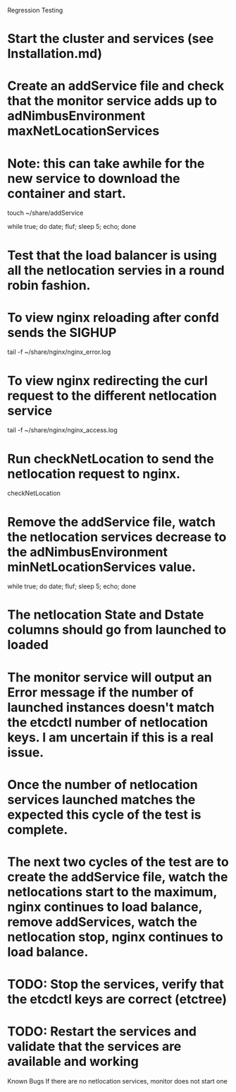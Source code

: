 Regression Testing
# Start the cluster and services (see Installation.md)

# Create an addService file and check that the monitor service adds up to adNimbusEnvironment maxNetLocationServices 
# Note: this can take awhile for the new service to download the container and start.
touch ~/share/addService

while true; do date; fluf; sleep 5; echo; done

# Test that the load balancer is using all the netlocation servies in a round robin fashion.

# To view nginx reloading after confd sends the SIGHUP
tail -f ~/share/nginx/nginx_error.log

# To view nginx redirecting the curl request to the different netlocation service
tail -f ~/share/nginx/nginx_access.log

# Run checkNetLocation to send the netlocation request to nginx.
checkNetLocation

# Remove the addService file, watch the netlocation services decrease to the adNimbusEnvironment minNetLocationServices value.
while true; do date; fluf; sleep 5; echo; done

# The netlocation State and Dstate columns should go from launched to loaded 

# The monitor service will output an Error message if the number of launched instances doesn't match the etcdctl number of netlocation keys. I am uncertain if this is a real issue.

# Once the number of netlocation services launched matches the expected this cycle of the test is complete.

# The next two cycles of the test are to create the addService file, watch the netlocations start to the maximum, nginx continues to load balance, remove addServices, watch the netlocation stop, nginx continues to load balance.

# TODO: Stop the services, verify that the etcdctl keys are correct (etctree)

# TODO: Restart the services and validate that the services are available and working

Known Bugs
If there are no netlocation services, monitor does not start one

